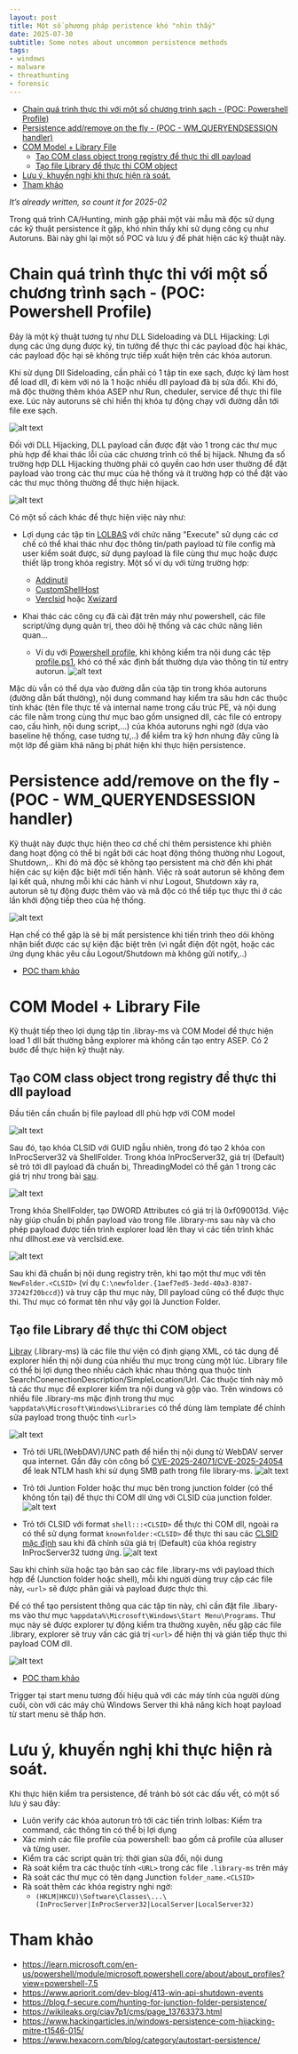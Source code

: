 ```yaml
---
layout: post
title: Một số phương pháp peristence khó "nhìn thấy"
date: 2025-07-30
subtitle: Some notes about uncommon persistence methods
tags:
- windows
- malware
- threathunting
- forensic
--- 
```

- [Chain quá trình thực thi với một số chương trình sạch - (POC: Powershell Profile)](#chain-quá-trình-thực-thi-với-một-số-chương-trình-sạch---poc-powershell-profile)
- [Persistence add/remove on the fly - (POC - WM\_QUERYENDSESSION handler)](#persistence-addremove-on-the-fly---poc---wm_queryendsession-handler)
- [COM Model + Library File](#com-model--library-file)
  - [Tạo COM class object trong registry để thực thi dll payload](#tạo-com-class-object-trong-registry-để-thực-thi-dll-payload)
  - [Tạo file Library để thực thi COM object](#tạo-file-library-để-thực-thi-com-object)
- [Lưu ý, khuyến nghị khi thực hiện rà soát.](#lưu-ý-khuyến-nghị-khi-thực-hiện-rà-soát)
- [Tham khảo](#tham-khảo)

*It’s already written, so count it for 2025-02*

Trong quá trình CA/Hunting, mình gặp phải một vài mẫu mã độc sử dụng các kỹ thuật persistence ít gặp, khó nhìn thấy khi sử dụng công cụ như Autoruns. Bài này ghi lại một số POC và lưu ý để phát hiện các kỹ thuật này.

# Chain quá trình thực thi với một số chương trình sạch - (POC: Powershell Profile)

Đây là một kỹ thuật tương tự như DLL Sideloading và DLL Hijacking: Lợi dụng các ứng dụng được ký, tin tưởng để thực thi các payload độc hại khác, các payload độc hại sẽ không trực tiếp xuất hiện trên các khóa autorun. 

Khi sử dụng Dll Sideloading, cần phải có 1 tập tin exe sạch, được ký làm host để load dll, đi kèm với nó là 1 hoặc nhiều dll payload đã bị sửa đổi. Khi đó, mã độc thường thêm khóa ASEP như Run, cheduler, service để thực thi file exe. Lúc này autoruns sẽ chỉ hiển thị khóa tự động chạy với đường dẫn tới file exe sạch.

![alt text](../assets/2025-07-30-hidden_persistence_202502/01_dll_sideloading.png)

Đối với DLL Hijacking, DLL payload cần được đặt vào 1 trong các thư mục phù hợp để khai thác lỗi của các chương trình có thể bị hijack. Nhưng đa số trường hợp DLL Hijacking thường phải có quyền cao hơn user thường để đặt payload vào trong các thư mục của hệ thống và ít trường hợp có thể đặt vào các thư mục thông thường để thực hiện hijack.

![alt text](../assets/2025-07-30-hidden_persistence_202502/02_dll_load_oder.png)

Có một số cách khác để thực hiện việc này như:
- Lợi dụng các tập tin [LOLBAS](https://lolbas-project.github.io/) với chức năng "Execute" sử dụng các cơ chế có thể khai thác như đọc thông tin/path payload từ file config mà user kiểm soát được, sử dụng payload là file cùng thư mục hoặc được thiết lập trong khóa registry. Một số ví dụ với từng trường hợp:
    - [Addinutil](https://lolbas-project.github.io/lolbas/Binaries/Addinutil/#execute)
    - [CustomShellHost](https://lolbas-project.github.io/lolbas/Binaries/CustomShellHost/#execute)
    - [Verclsid](https://lolbas-project.github.io/lolbas/Binaries/Verclsid/#execute) hoặc [Xwizard](https://lolbas-project.github.io/lolbas/Binaries/Xwizard/#execute)

- Khai thác các công cụ đã cài đặt trên máy như powershell, các file script/ứng dụng quản trị, theo dõi hệ thống và các chức năng liên quan... 
    - Ví dụ với [Powershell profile](../assets/2025-07-30-hidden_persistence_202502/poc/attack_ps_profile.c), khi không kiểm tra nội dung các tệp [profile.ps1](https://learn.microsoft.com/en-us/powershell/module/microsoft.powershell.core/about/about_profiles?), khó có thể xác định bất thường dựa vào thông tin từ entry autorun.
    ![alt text](../assets/2025-07-30-hidden_persistence_202502/03_powershell_entry.png)

Mặc dù vẫn có thể dựa vào đường dẫn của tập tin trong khóa autoruns (đường dẫn bất thường), nội dung command hay kiểm tra sâu hơn các thuộc tính khác (tên file thực tế và internal name trong cấu trúc PE, và nội dung các file nằm trong cùng thư mục bao gồm unsigned dll, các file có entropy cao, cấu hình, nội dung script,...) của khóa autoruns nghi ngờ (dựa vào baseline hệ thống, case tương tự,..) để kiểm tra kỹ hơn nhưng đây cũng là một lớp để giảm khả năng bị phát hiện khi thực hiện persistence.

# Persistence add/remove on the fly - (POC - WM_QUERYENDSESSION handler)

Kỹ thuật này được thực hiện theo cơ chế chỉ thêm persistence khi phiên đang hoạt động có thể bị ngắt bởi các hoạt động thông thường như Logout, Shutdown,.. Khi đó mã độc sẽ không tạo persistent mà chờ đến khi phát hiện các sự kiện đặc biệt mới tiến hành. Việc rà soát autorun sẽ không đem lại kết quả, nhưng mỗi khi các hành vi như Logout, Shutdown xảy ra, autorun sẽ tự động được thêm vào và mã độc có thể tiếp tục thực thi ở các lần khởi động tiếp theo của hệ thống.

![alt text](../assets/2025-07-30-hidden_persistence_202502/04_endsession_handler.png)

Hạn chế có thể gặp là sẽ bị mất persistence khi tiến trình theo dõi không nhận biết được các sự kiện đặc biệt trên (vì ngắt điện đột ngột, hoặc các ứng dụng khác yêu cầu Logout/Shutdown mà không gửi notify,..)

- [POC tham khảo](../assets/2025-07-30-hidden_persistence_202502/poc/handler.c)

# COM Model + Library File

Kỹ thuật tiếp theo lợi dụng tập tin .libray-ms và COM Model để thực hiện load 1 dll bất thường bằng explorer mà không cần tạo entry ASEP. Có 2 bước để thực hiện kỹ thuật này.

## Tạo COM class object trong registry để thực thi dll payload

Đầu tiên cần chuẩn bị file payload dll phù hợp với COM model

![alt text](../assets/2025-07-30-hidden_persistence_202502/05_com_dll.png)

Sau đó, tạo khóa CLSID với GUID ngẫu nhiên, trong đó tạo 2 khóa con InProcServer32 và ShellFolder. Trong khóa InProcServer32, giá trị (Default) sẽ trỏ tới dll payload đã chuẩn bị, ThreadingModel có thể gán 1 trong các giá trị như trong bài [sau](https://learn.microsoft.com/en-us/windows/win32/com/inprocserver32).

![alt text](../assets/2025-07-30-hidden_persistence_202502/06_clsid_registry.png)

Trong khóa ShellFolder, tạo DWORD Attributes có giá trị là 0xf090013d. Việc này giúp chuẩn bị phần payload vào trong file .library-ms sau này và cho phép payload được tiến trình explorer load lên thay vì các tiền trình khác như dllhost.exe và verclsid.exe. 

![alt text](../assets/2025-07-30-hidden_persistence_202502/07_shell_folder_attr.png)

Sau khi đã chuẩn bị nội dung registry trên, khi tạo một thư mục với tên `NewFolder.<CLSID>` (ví dụ `C:\newfolder.{1aef7ed5-3edd-40a3-8387-37242f20bccd}`) và truy cập thư mục này, Dll payload cũng có thể được thực thi. Thư mục có format tên như vậy gọi là Junction Folder.

## Tạo file Library để thực thi COM object

[Libray](https://wikileaks.org/ciav7p1/cms/page_13763381.html) (.library-ms) là các file thư viện có định giạng XML, có tác dụng để explorer hiển thị nội dung của nhiều thư mục trong cùng một lúc. Library file có thể bị lợi dụng theo nhiều cách khác nhau thông qua thuộc tính SearchConenectionDescription/SimpleLocation/Url. Các thuộc tính này mô tả các thư mục để explorer kiểm tra nội dung và gộp vào. Trên windows có nhiều file .library-ms mặc định trong thư mục `%appdata%\Microsoft\Windows\Libraries` có thể dùng làm template để chỉnh sửa payload trong thuộc tính `<url>`

![alt text](../assets/2025-07-30-hidden_persistence_202502/11_library_file.png)

- Trỏ tới URL(WebDAV)/UNC path để hiển thị nội dung từ WebDAV server qua internet. Gần đây còn công bố [CVE-2025-24071/CVE-2025-24054](https://research.checkpoint.com/2025/cve-2025-24054-ntlm-exploit-in-the-wild/) để leak NTLM hash khi sử dụng SMB path trong file library-ms.
![alt text](../assets/2025-07-30-hidden_persistence_202502/08_library_url_webdav.png)

- Trỏ tới Juntion Folder hoặc thư mục bên trong junction folder (có thể không tồn tại) để thực thi COM dll ứng với CLSID của junction folder.
![alt text](../assets/2025-07-30-hidden_persistence_202502/09_library_url_junction.png)

- Trỏ tới CLSID với format `shell:::<CLSID>` để thực thi COM dll, ngoài ra có thể sử dụng format `knownfolder:<CLSID>` để thực thi sau các [CLSID mặc định](https://learn.microsoft.com/en-us/windows/win32/search/search-schema-sconn-url) sau khi đã chỉnh sửa giá trị (Default) của khóa registry InProcServer32 tương ứng.
![alt text](../assets/2025-07-30-hidden_persistence_202502/10_library_url_shell.png)

Sau khi chỉnh sửa hoặc tạo bản sao các file .library-ms với payload thích hợp để (Junction folder hoặc shell), mỗi khi người dùng truy cập các file này, `<url>` sẽ được phân giải và payload được thực thi. 

Để có thể tạo persistent thông qua các tập tin này, chỉ cần đặt file .libary-ms vào thư mục `%appdata%\Microsoft\Windows\Start Menu\Programs`. Thư mục này sẽ được explorer tự động kiểm tra thường xuyên, nếu gặp các file .library, explorer sẽ truy vấn các giá trị `<url>` để hiện thị và gián tiếp thực thi payload COM dll.

![alt text](../assets/2025-07-30-hidden_persistence_202502/12_library_in_start_menu.png)

- [POC tham khảo](../assets/2025-07-30-hidden_persistence_202502/poc/com_junction_library_combo.c)

Trigger tại start menu tương đối hiệu quả với các máy tính của người dùng cuối, còn với các máy chủ Windows Server thì khả năng kích hoạt payload từ start menu sẽ thấp hơn.

# Lưu ý, khuyến nghị khi thực hiện rà soát.

Khi thực hiện kiểm tra persistence, để tránh bỏ sót các dấu vết, có một số lưu ý sau đây:
- Luôn verify các khóa autorun trỏ tới các tiến trình lolbas: Kiểm tra command, các thông tin có thể bị lợi dụng
- Xác minh các file profile của powershell: bao gồm cả profile của alluser và từng user.
- Kiểm tra các script quản trị: thời gian sửa đổi, nội dung 
- Rà soát kiểm tra các thuộc tính `<URL>` trong các file `.library-ms` trên máy
- Rà soát các thư mục có tên dạng Junction `folder_name.<CLSID>`
- Rà soát thêm các khóa registry nghi ngờ: 
    - `(HKLM|HKCU)\Software\Classes\...\(InProcServer|InProcServer32|LocalServer|LocalServer32)`

# Tham khảo
- https://learn.microsoft.com/en-us/powershell/module/microsoft.powershell.core/about/about_profiles?view=powershell-7.5
- https://www.apriorit.com/dev-blog/413-win-api-shutdown-events
- https://blog.f-secure.com/hunting-for-junction-folder-persistence/
- https://wikileaks.org/ciav7p1/cms/page_13763373.html 
- https://www.hackingarticles.in/windows-persistence-com-hijacking-mitre-t1546-015/
- https://www.hexacorn.com/blog/category/autostart-persistence/

